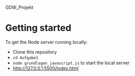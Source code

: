 GDW_Projekt

# Getting started
To get the Node server running locally:
- Clone this repository
- `cd Aufgabe1`
- `node grundlagen_javascript.js` to start the local server
- http://127.0.0.1:5500/index.html